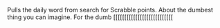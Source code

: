 Pulls the daily word from search for Scrabble points. About the dumbest thing you can imagine. For the dumb [[[[[[[[[[[[[[[[[[[[[[[[[[[
